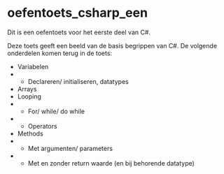 # oefentoets_csharp_een
Dit is een oefentoets voor het eerste deel van C#. 

Deze toets geeft een beeld van de basis begrippen van C#. De volgende onderdelen komen terug in de toets:

* Variabelen
 * * Declareren/ initialiseren, datatypes 
* Arrays
* Looping 
 * * For/ while/ do while
 * * Operators
* Methods
 * * Met argumenten/ parameters
 * * Met en zonder return waarde (en bij behorende datatype)


